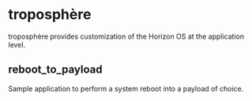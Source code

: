 # troposphère
troposphère provides customization of the Horizon OS at the application level.

## reboot_to_payload
Sample application to perform a system reboot into a payload of choice.

